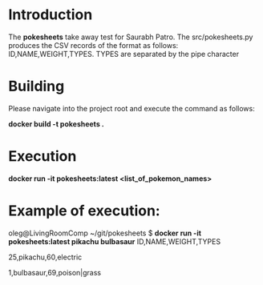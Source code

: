 # Introduction
The **pokesheets** take away test for Saurabh Patro. The src/pokesheets.py produces the CSV
records of the format as follows: ID,NAME,WEIGHT,TYPES. TYPES are separated by
the pipe character  

# Building
Please navigate into the project root and execute the command as follows:

**docker build -t pokesheets .**

# Execution
**docker run -it pokesheets:latest <list_of_pokemon_names>**

# Example of execution:
oleg@LivingRoomComp ~/git/pokesheets $ **docker run -it pokesheets:latest pikachu bulbasaur**
ID,NAME,WEIGHT,TYPES

25,pikachu,60,electric

1,bulbasaur,69,poison|grass
